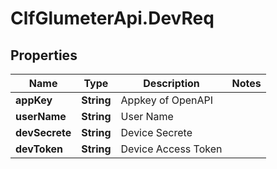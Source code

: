 # ClfGlumeterApi.DevReq

## Properties
Name | Type | Description | Notes
------------ | ------------- | ------------- | -------------
**appKey** | **String** | Appkey of OpenAPI | 
**userName** | **String** | User Name | 
**devSecrete** | **String** | Device Secrete | 
**devToken** | **String** | Device Access Token | 
